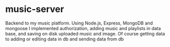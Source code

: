 # music-server
Backend to my music platform.
Using Node.js, Express, MongoDB and mongoose I implemented authorization, adding music and playlists in data base, and saving on disk uploaded music and image.
Of course getting data to adding or editing data in db and sending data from db
